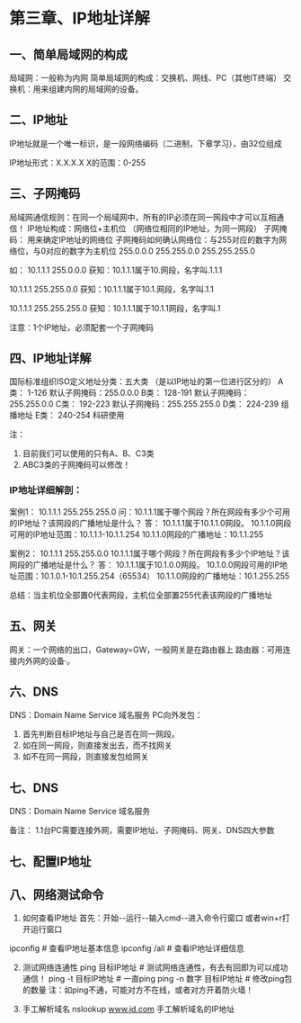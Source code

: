 # 第三章、IP地址详解

## 一、简单局域网的构成

局域网：一般称为内网 
简单局域网的构成：交换机、网线、PC（其他IT终端） 
交换机：用来组建内网的局域网的设备。

## 二、IP地址

IP地址就是一个唯一标识，是一段网络编码（二进制，下章学习），由32位组成

IP地址形式：X.X.X.X X的范围：0-255

## 三、子网掩码

局域网通信规则：在同一个局域网中，所有的IP必须在同一网段中才可以互相通信！
IP地址构成：网络位+主机位 （网络位相同的IP地址，为同一网段）
子网掩码： 用来确定IP地址的网络位
子网掩码如何确认网络位：与255对应的数字为网络位，与0对应的数字为主机位
 255.0.0.0
 255.255.0.0
 255.255.255.0

如：
10.1.1.1 255.0.0.0 
获知：10.1.1.1属于10.网段，名字叫.1.1.1 

10.1.1.1 255.255.0.0 
获知：10.1.1.1属于10.1.网段，名字叫.1.1 

10.1.1.1 255.255.255.0 
获知：10.1.1.1属于10.1.1网段，名字叫.1

注意：1个IP地址，必须配套一个子网掩码

## 四、IP地址详解

国际标准组织ISO定义地址分类：五大类 （是以IP地址的第一位进行区分的）
A类： 1-126 默认子网掩码：255.0.0.0
B类： 128-191 默认子网掩码：255.255.0.0
C类： 192-223 默认子网掩码：255.255.255.0
D类： 224-239 组播地址
E类： 240-254 科研使用

注：
1. 目前我们可以使用的只有A、B、C3类 
2. ABC3类的子网掩码可以修改！

### IP地址详细解剖：

案例1：
10.1.1.1
255.255.255.0
问：10.1.1.1属于哪个网段？所在网段有多少个可用的IP地址？该网段的广播地址是什么？
答：
10.1.1.1属于10.1.1.0网段。
10.1.1.0网段可用的IP地址范围：10.1.1.1-10.1.1.254
10.1.1.0网段的广播地址：10.1.1.255

案例2：
10.1.1.1
255.255.0.0
10.1.1.1属于哪个网段？所在网段有多少个IP地址？该网段的广播地址是什么？
答：
10.1.1.1属于10.1.0.0网段。
10.1.0.0网段可用的IP地址范围：10.1.0.1-10.1.255.254（65534）
10.1.1.0网段的广播地址：10.1.255.255

总结：当主机位全部置0代表网段，主机位全部置255代表该网段的广播地址

## 五、网关

网关：一个网络的出口，Gateway=GW，一般网关是在路由器上
路由器：可用连接内外网的设备·。

## 六、DNS

DNS：Domain Name Service 域名服务
PC向外发包： 
1. 首先判断目标IP地址与自己是否在同一网段。 
2. 如在同一网段，则直接发出去，而不找网关 
3. 如不在同一网段，则直接发包给网关

## 七、DNS

DNS：Domain Name Service 域名服务

备注：
1.1台PC需要连接外网，需要IP地址、子网掩码、网关、DNS四大参数

## 七、配置IP地址

## 八、网络测试命令

1. 如何查看IP地址
首先：开始--运行--输入cmd--进入命令行窗口 或者win+r打开运行窗口

ipconfig # 查看IP地址基本信息 
ipconfig /all # 查看IP地址详细信息

2. 测试网络连通性
ping 目标IP地址 # 测试网络连通性，有去有回即为可以成功通信！ 
ping -t 目标IP地址 # 一直ping 
ping -n 数字 目标IP地址 # 修改ping包的数量 注：如ping不通，可能对方不在线，或者对方开着防火墙！ 

3. 手工解析域名
nslookup www.jd.com 手工解析域名的IP地址